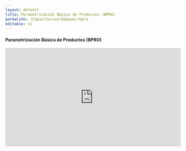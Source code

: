 ```yaml
---
layout: default
title: Parametrización Básica de Productos (BPRO)
permalink: /Capacitacion/Empower/bpro
editable: si
---
```


#### Parametrización Básica de Productos (BPRO)


<div style="text-align:center;">
<iframe width="560" height="315" src="https://www.youtube.com/embed/3MYH-0XmSLg" frameborder="0" allow="accelerometer; autoplay; clipboard-write; encrypted-media; gyroscope; picture-in-picture" allowfullscreen></iframe>
</div>


